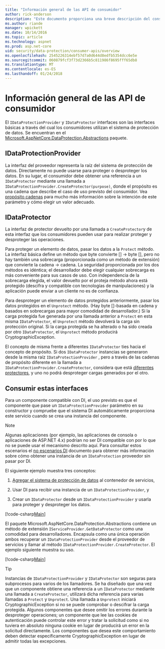 ```yaml
---
title: "Información general de las API de consumidor"
author: rick-anderson
description: "Este documento proporciona una breve descripción del consumidor diversas API disponibles dentro de la biblioteca de protección de datos de ASP.NET Core."
ms.author: riande
manager: wpickett
ms.date: 10/14/2016
ms.topic: article
ms.technology: aspnet
ms.prod: asp.net-core
uid: security/data-protection/consumer-apis/overview
ms.openlocfilehash: 2545226314ebf57d7a0d644d8edfb5354dcc6e5e
ms.sourcegitcommit: 060879fcf3f73d2366b5c811986f8695fff65db8
ms.translationtype: MT
ms.contentlocale: es-ES
ms.lasthandoff: 01/24/2018
---
```

# <a name="consumer-apis-overview"></a>Información general de las API de consumidor

El `IDataProtectionProvider` y `IDataProtector` interfaces son las interfaces básicas a través del cual los consumidores utilizan el sistema de protección de datos. Se encuentran en el [Microsoft.AspNetCore.DataProtection.Abstractions](https://www.nuget.org/packages/Microsoft.AspNetCore.DataProtection.Abstractions/) paquete.

## <a name="idataprotectionprovider"></a>IDataProtectionProvider

La interfaz del proveedor representa la raíz del sistema de protección de datos. Directamente no puede usarse para proteger o desproteger los datos. En su lugar, el consumidor debe obtener una referencia a un `IDataProtector` mediante una llamada a `IDataProtectionProvider.CreateProtector(purpose)`, donde el propósito es una cadena que describe el caso de uso previsto del consumidor. Vea [propósito cadenas](purpose-strings.md) para mucho más información sobre la intención de este parámetro y cómo elegir un valor adecuado.

## <a name="idataprotector"></a>IDataProtector

La interfaz de protector devuelto por una llamada a `CreateProtector`y de esta interfaz que los consumidores pueden usar para realizar proteger y desproteger las operaciones.

Para proteger un elemento de datos, pasar los datos a la `Protect` método. La interfaz básica define un método que byte convierte [] -> byte [], pero no hay también una sobrecarga (proporcionada como un método de extensión) que convierte la cadena -> cadena. La seguridad proporcionada por los dos métodos es idéntica; el desarrollador debe elegir cualquier sobrecarga es más conveniente para sus casos de uso. Con independencia de la sobrecarga elegida, el valor devuelto por el proteja método ahora está protegido (descifra y compatible con tecnologías de manipulaciones) y la aplicación puede enviar a un cliente no es de confianza.

Para desproteger un elemento de datos protegidos anteriormente, pasar los datos protegidos en el `Unprotect` método. (Hay byte []-basada en cadena y basados en sobrecargas para mayor comodidad de desarrollador.) Si la carga protegida fue generada por una llamada anterior a `Protect` en esta misma `IDataProtector`, el `Unprotect` método devolverá la carga sin protección original. Si la carga protegida se ha alterado o ha sido creada por otro `IDataProtector`, el `Unprotect` método producirá CryptographicException.

El concepto de misma frente a diferentes `IDataProtector` ties hacia el concepto de propósito. Si dos `IDataProtector` instancias se generaron desde la misma raíz `IDataProtectionProvider` , pero a través de las cadenas de propósito diferente en la llamada a `IDataProtectionProvider.CreateProtector`, considera que está [diferentes protectores](purpose-strings.md), y uno no podrá desproteger cargas generados por el otro.

## <a name="consuming-these-interfaces"></a>Consumir estas interfaces

Para un componente compatible con DI, el uso previsto es que el componente que pase un `IDataProtectionProvider` parámetro en su constructor y compruebe que el sistema DI automáticamente proporciona este servicio cuando se crea una instancia del componente.

> [!NOTE]
> Algunas aplicaciones (por ejemplo, las aplicaciones de consola o aplicaciones de ASP.NET 4.x) podrían no ser DI compatible con por lo que no se puede usar el mecanismo descrito aquí. Para consultar estos escenarios el [no escenarios DI](../configuration/non-di-scenarios.md) documento para obtener más información sobre cómo obtener una instancia de un `IDataProtection` proveedor sin pasar por DI.

El siguiente ejemplo muestra tres conceptos:

1. [Agregar el sistema de protección de datos](../configuration/overview.md) al contenedor de servicios,

2. Usar DI para recibir una instancia de un `IDataProtectionProvider`, y

3. Crear un `IDataProtector` desde un `IDataProtectionProvider` y usarla para proteger y desproteger los datos.

[!code-csharp[Main](../using-data-protection/samples/protectunprotect.cs?highlight=26,34,35,36,37,38,39,40)]

El paquete Microsoft.AspNetCore.DataProtection.Abstractions contiene un método de extensión `IServiceProvider.GetDataProtector` como una comodidad para desarrolladores. Encapsula como una única operación ambos recuperar un `IDataProtectionProvider` desde el proveedor de servicios y llamar al método `IDataProtectionProvider.CreateProtector`. El ejemplo siguiente muestra su uso.

[!code-csharp[Main](./overview/samples/getdataprotector.cs?highlight=15)]

>[!TIP]
> Instancias de `IDataProtectionProvider` y `IDataProtector` son seguras para subprocesos para varios de los llamadores. Se ha diseñado que una vez que un componente obtiene una referencia a un `IDataProtector` mediante una llamada a `CreateProtector`, utilizará dicha referencia para varias llamadas a `Protect` y `Unprotect`. Una llamada a `Unprotect` iniciará CryptographicException si no se puede comprobar o descifrar la carga protegida. Algunos componentes que desee omitir los errores durante la desproteger operaciones; un componente que lee las cookies de autenticación puede controlar este error y tratar la solicitud como si no tuviera en absoluto ninguna cookie en lugar de producirá un error en la solicitud directamente. Los componentes que desea este comportamiento deben detectar específicamente CryptographicException en lugar de admitir todas las excepciones.
